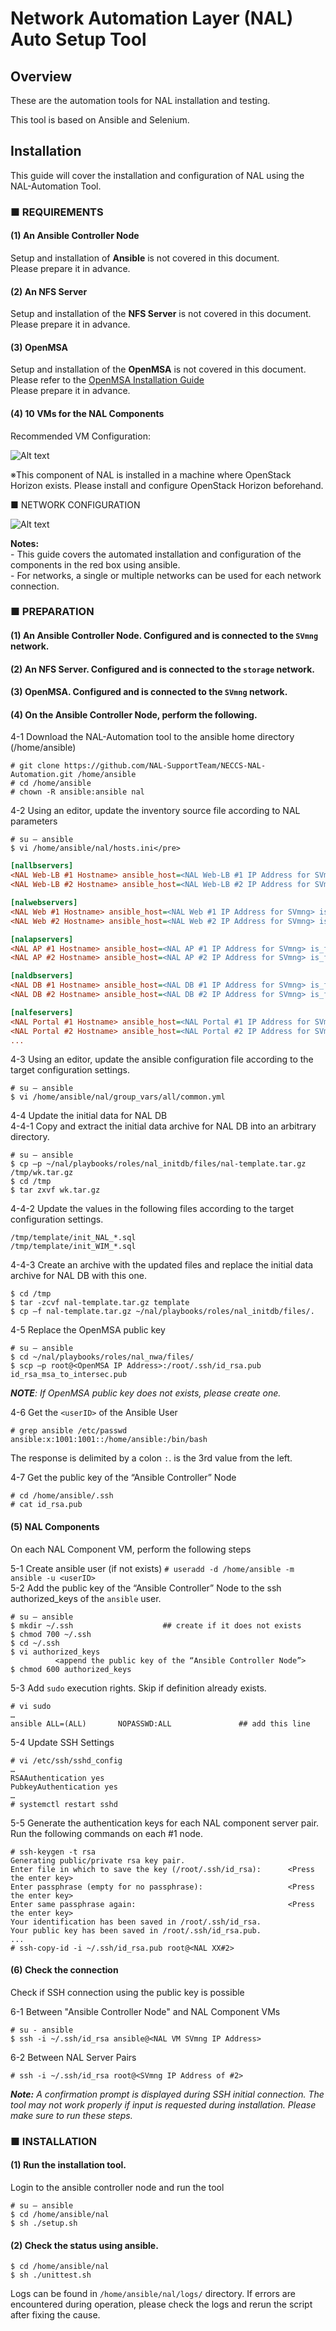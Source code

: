 # Network Automation Layer (NAL) Auto Setup Tool

## Overview
These are the automation tools for NAL installation and testing.

This tool is based on Ansible and Selenium.

## Installation
This guide will cover the installation and configuration of NAL using the NAL-Automation Tool.

### ■ REQUIREMENTS 
#### (1)  An Ansible Controller Node

Setup and installation of **Ansible** is not covered in this document.
</br>Please prepare it in advance.

#### (2) An NFS Server 

Setup and installation of the **NFS Server** is not covered in this document.
</br>Please prepare it in advance.

#### (3) OpenMSA 

Setup and installation of the **OpenMSA** is not covered in this document. Please refer to the [OpenMSA Installation Guide](https://www.openmsa.co/documentation/getting-started-with-the-openmsa-freeware/)
</br>Please prepare it in advance.

#### (4) 10 VMs for the NAL Components

Recommended VM Configuration:

![Alt text](images/required_vm_specs.png)

※This component of NAL is installed in a machine where OpenStack Horizon exists. Please install and configure OpenStack Horizon beforehand.
   
   
■ NETWORK CONFIGURATION

![Alt text](images/network_configuration.png)

**Notes:**
</br> - This guide covers the automated installation and configuration of the components in the red box using ansible.
</br> - For networks, a single or multiple networks can be used for each network connection.

### ■ PREPARATION
#### (1) An Ansible Controller Node. Configured and is connected to the `SVmng` network.
#### (2) An NFS Server. Configured and is connected to the `storage` network.
#### (3) OpenMSA. Configured and is connected to the `SVmng` network.
#### (4) On the Ansible Controller Node, perform the following.
4-1 Download the NAL-Automation tool to the ansible home directory (/home/ansible)
```
# git clone https://github.com/NAL-SupportTeam/NECCS-NAL-Automation.git /home/ansible
# cd /home/ansible
# chown -R ansible:ansible nal
```
4-2 Using an editor, update the inventory source file according to NAL parameters
```
# su – ansible
$ vi /home/ansible/nal/hosts.ini</pre>
```
```ini
[nallbservers]
<NAL Web-LB #1 Hostname> ansible_host=<NAL Web-LB #1 IP Address for SVmng> is_first_active_node=active  index=0
<NAL Web-LB #2 Hostname> ansible_host=<NAL Web-LB #2 IP Address for SVmng> is_first_active_node=standby index=1

[nalwebservers]
<NAL Web #1 Hostname> ansible_host=<NAL Web #1 IP Address for SVmng> is_first_active_node=active  index=0
<NAL Web #2 Hostname> ansible_host=<NAL Web #2 IP Address for SVmng> is_first_active_node=active  index=1

[nalapservers]
<NAL AP #1 Hostname> ansible_host=<NAL AP #1 IP Address for SVmng> is_first_active_node=active  index=0
<NAL AP #2 Hostname> ansible_host=<NAL AP #2 IP Address for SVmng> is_first_active_node=standby index=1

[naldbservers]
<NAL DB #1 Hostname> ansible_host=<NAL DB #1 IP Address for SVmng> is_first_active_node=active  index=0
<NAL DB #2 Hostname> ansible_host=<NAL DB #2 IP Address for SVmng> is_first_active_node=standby index=1

[nalfeservers]
<NAL Portal #1 Hostname> ansible_host=<NAL Portal #1 IP Address for SVmng>  is_first_active_node=active  index=0
<NAL Portal #2 Hostname> ansible_host=<NAL Portal #2 IP Address for SVmng>  is_first_active_node=active  index=1
...
  ```
4-3 Using an editor, update the ansible configuration file according to the target configuration settings.
```
# su – ansible
$ vi /home/ansible/nal/group_vars/all/common.yml
```
4-4 Update the initial data for NAL DB
</br>4-4-1 Copy and extract the initial data archive for NAL DB into an arbitrary directory.
```
# su – ansible
$ cp –p ~/nal/playbooks/roles/nal_initdb/files/nal-template.tar.gz /tmp/wk.tar.gz
$ cd /tmp
$ tar zxvf wk.tar.gz
```
4-4-2 Update the values in the following files according to the target configuration settings.
```
/tmp/template/init_NAL_*.sql
/tmp/template/init_WIM_*.sql
```
4-4-3 Create an archive with the updated files and replace the initial data archive for NAL DB with this one.
```
$ cd /tmp
$ tar -zcvf nal-template.tar.gz template
$ cp –f nal-template.tar.gz ~/nal/playbooks/roles/nal_initdb/files/.
```

4-5 Replace the OpenMSA public key 
```
# su – ansible
$ cd ~/nal/playbooks/roles/nal_nwa/files/
$ scp –p root@<OpenMSA IP Address>:/root/.ssh/id_rsa.pub id_rsa_msa_to_intersec.pub
```
   _**NOTE**: If OpenMSA public key does not exists, please create one._
   
4-6 Get the `<userID>` of the Ansible User
```
# grep ansible /etc/passwd
ansible:x:1001:1001::/home/ansible:/bin/bash
```
The response is delimited by a colon `:`. <userID> is the 3rd value from the left.

4-7 Get the public key of the “Ansible Controller” Node
```
# cd /home/ansible/.ssh
# cat id_rsa.pub
```

#### (5) NAL Components
On each NAL Component VM, perform the following steps

5-1 Create ansible user (if not exists)
`# useradd -d /home/ansible -m ansible -u <userID>`
</br>5-2 Add the public key of the “Ansible Controller” Node to the ssh authorized_keys of the `ansible` user.
```
# su – ansible
$ mkdir ~/.ssh                    ## create if it does not exists
$ chmod 700 ~/.ssh
$ cd ~/.ssh
$ vi authorized_keys
          <append the public key of the “Ansible Controller Node”>
$ chmod 600 authorized_keys
```
5-3 Add `sudo` execution rights. Skip if definition already exists.
```
# vi sudo
…
ansible ALL=(ALL)       NOPASSWD:ALL               ## add this line
```
5-4 Update SSH Settings
```
# vi /etc/ssh/sshd_config
…
RSAAuthentication yes
PubkeyAuthentication yes
…
# systemctl restart sshd
```
5-5 Generate the authentication keys for each NAL component server pair. <br/>
Run the following commands on each #1 node.
```
# ssh-keygen -t rsa
Generating public/private rsa key pair.
Enter file in which to save the key (/root/.ssh/id_rsa):      <Press the enter key>
Enter passphrase (empty for no passphrase):                   <Press the enter key>
Enter same passphrase again:                                  <Press the enter key>
Your identification has been saved in /root/.ssh/id_rsa.
Your public key has been saved in /root/.ssh/id_rsa.pub.
...
# ssh-copy-id -i ~/.ssh/id_rsa.pub root@<NAL XX#2>
```

#### (6) Check the connection
Check if SSH connection using the public key is possible

6-1 Between "Ansible Controller Node" and NAL Component VMs
```
# su - ansible
$ ssh -i ~/.ssh/id_rsa ansible@<NAL VM SVmng IP Address>
```
6-2 Between NAL Server Pairs

`# ssh -i ~/.ssh/id_rsa root@<SVmng IP Address of #2>`

_**Note:** A confirmation prompt is displayed during SSH initial connection. The tool may not work properly if input is requested during installation. Please make sure to run these steps._


### ■ INSTALLATION
#### (1)	Run the installation tool. 
Login to the ansible controller node and run the tool
```
# su – ansible
$ cd /home/ansible/nal
$ sh ./setup.sh 
```
#### (2)	Check the status using ansible.
```
$ cd /home/ansible/nal
$ sh ./unittest.sh
```

Logs can be found in `/home/ansible/nal/logs/` directory.
If errors are encountered during operation, please check the logs and rerun the script after fixing the cause.
